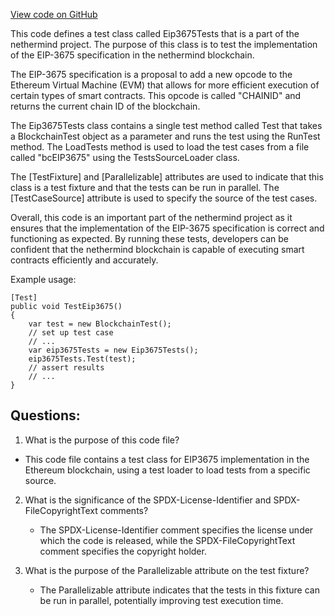 [View code on GitHub](https://github.com/nethermindeth/nethermind/Ethereum.Blockchain.Block.Test/Eip3675Tests.cs)

This code defines a test class called Eip3675Tests that is a part of the nethermind project. The purpose of this class is to test the implementation of the EIP-3675 specification in the nethermind blockchain. 

The EIP-3675 specification is a proposal to add a new opcode to the Ethereum Virtual Machine (EVM) that allows for more efficient execution of certain types of smart contracts. This opcode is called "CHAINID" and returns the current chain ID of the blockchain. 

The Eip3675Tests class contains a single test method called Test that takes a BlockchainTest object as a parameter and runs the test using the RunTest method. The LoadTests method is used to load the test cases from a file called "bcEIP3675" using the TestsSourceLoader class. 

The [TestFixture] and [Parallelizable] attributes are used to indicate that this class is a test fixture and that the tests can be run in parallel. The [TestCaseSource] attribute is used to specify the source of the test cases. 

Overall, this code is an important part of the nethermind project as it ensures that the implementation of the EIP-3675 specification is correct and functioning as expected. By running these tests, developers can be confident that the nethermind blockchain is capable of executing smart contracts efficiently and accurately. 

Example usage:

```
[Test]
public void TestEip3675()
{
    var test = new BlockchainTest();
    // set up test case
    // ...
    var eip3675Tests = new Eip3675Tests();
    eip3675Tests.Test(test);
    // assert results
    // ...
}
```
## Questions: 
 1. What is the purpose of this code file?
   - This code file contains a test class for EIP3675 implementation in the Ethereum blockchain, using a test loader to load tests from a specific source.

2. What is the significance of the SPDX-License-Identifier and SPDX-FileCopyrightText comments?
   - The SPDX-License-Identifier comment specifies the license under which the code is released, while the SPDX-FileCopyrightText comment specifies the copyright holder.

3. What is the purpose of the Parallelizable attribute on the test fixture?
   - The Parallelizable attribute indicates that the tests in this fixture can be run in parallel, potentially improving test execution time.